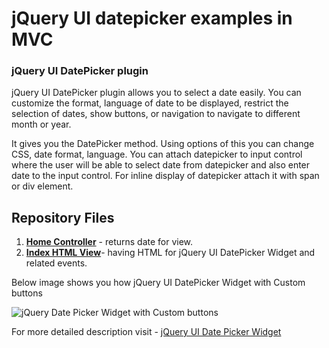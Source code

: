 # jQuery UI datepicker examples in MVC

### jQuery UI DatePicker plugin
jQuery UI DatePicker plugin allows you to select a date easily. You can customize the format, language of date to be displayed, restrict the selection of dates, show buttons, or navigation to navigate to different month or year.

It gives you the DatePicker method. Using options of this you can change CSS, date format, language. You can attach datepicker to input control where the user will be able to select date from datepicker and also enter date to the input control. For inline display of datepicker attach it with span or div element.

## Repository  Files

1. **[Home Controller](https://github.com/geeksarray/jquery-ui-datepicker-examples-in-mvc/blob/master/JQueryDatePicker/JQueryDatePicker/Controllers/HomeController.cs)** - returns    date for view.
2. **[Index HTML View](https://github.com/geeksarray/jquery-ui-datepicker-examples-in-mvc/blob/master/JQueryDatePicker/JQueryDatePicker/Views/Home/Index.cshtml)**- having HTML for jQuery UI DatePicker Widget and  related events.

Below image shows you how jQuery UI DatePicker Widget with Custom buttons

![jQuery Date Picker Widget with Custom buttons](http://dotnetmentors.com/Images/jquery-ui-datepicker-custom-button.png)

For more detailed description visit - [jQuery UI Date Picker Widget](https://geeksarray/blog/jquery-ui-datepicker-examples-in-mvc)

